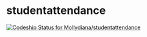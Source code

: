 studentattendance
=================
[ ![Codeship Status for Mollydiana/studentattendance](https://codeship.io/projects/a6b6cc90-387a-0132-3bf5-3e83918148ed/status)](https://codeship.io/projects/42040)
